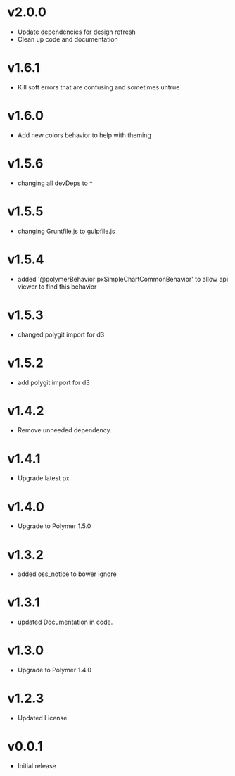 v2.0.0
=================
* Update dependencies for design refresh
* Clean up code and documentation

v1.6.1
=================
* Kill soft errors that are confusing and sometimes untrue

v1.6.0
==================
* Add new colors behavior to help with theming

v1.5.6
==================
* changing all devDeps to ^

v1.5.5
==================
* changing Gruntfile.js to gulpfile.js

v1.5.4
==================
* added '@polymerBehavior pxSimpleChartCommonBehavior' to allow api viewer to find this behavior

v1.5.3
==================
* changed polygit import for d3

v1.5.2
==================
* add polygit import for d3

v1.4.2
==================
* Remove unneeded dependency.

v1.4.1
==================
* Upgrade latest px

v1.4.0
==================
* Upgrade to Polymer 1.5.0

v1.3.2
==================
* added oss_notice to bower ignore

v1.3.1
==================
* updated Documentation in code.

v1.3.0
==================
* Upgrade to Polymer 1.4.0

v1.2.3
==================
* Updated License

v0.0.1
==================
* Initial release
